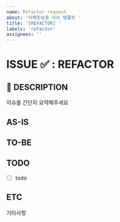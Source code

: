 ```yaml
---
name: Refactor request
about: '리팩토링용 이슈 템플릿 '
title: '[REFACTOR] '
labels: 'refactor'
assignees: ''
---
```


# ISSUE ✅ : REFACTOR

## 📖 DESCRIPTION

이슈를 간단히 요약해주세요

## AS-IS

<!-- 현재 코드에 대한 설명, 문제점 등 -->

## TO-BE

<!-- 어떻게 개선할지에 대한 설명 -->

## TODO

- [ ] todo

## ETC

기타사항
